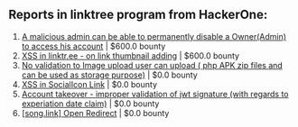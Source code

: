 ## Reports in linktree program from HackerOne:
1. [A malicious admin can be able to permanently disable a Owner(Admin) to access his account](https://hackerone.com/reports/1718574) | $600.0 bounty
2. [XSS in linktr.ee - on link thumbnail adding](https://hackerone.com/reports/1775162) | $600.0 bounty
3. [No validation to Image upload user can upload ( php APK zip files and can be used as storage purpose)](https://hackerone.com/reports/1644062) | $0.0 bounty
4. [XSS in SocialIcon Link](https://hackerone.com/reports/1698652) | $0.0 bounty
5. [Account takeover - improper validation of jwt signature (with regards  to experiation date claim)](https://hackerone.com/reports/1760403) | $0.0 bounty
6. [[song.link] Open Redirect](https://hackerone.com/reports/1699025) | $0.0 bounty